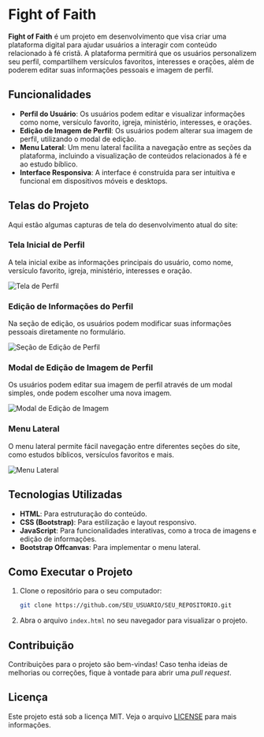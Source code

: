 # Fight of Faith

**Fight of Faith** é um projeto em desenvolvimento que visa criar uma plataforma digital para ajudar usuários a interagir com conteúdo relacionado à fé cristã. A plataforma permitirá que os usuários personalizem seu perfil, compartilhem versículos favoritos, interesses e orações, além de poderem editar suas informações pessoais e imagem de perfil.

## Funcionalidades

- **Perfil do Usuário**: Os usuários podem editar e visualizar informações como nome, versículo favorito, igreja, ministério, interesses, e orações.
- **Edição de Imagem de Perfil**: Os usuários podem alterar sua imagem de perfil, utilizando o modal de edição.
- **Menu Lateral**: Um menu lateral facilita a navegação entre as seções da plataforma, incluindo a visualização de conteúdos relacionados à fé e ao estudo bíblico.
- **Interface Responsiva**: A interface é construída para ser intuitiva e funcional em dispositivos móveis e desktops.

## Telas do Projeto

Aqui estão algumas capturas de tela do desenvolvimento atual do site:

### Tela Inicial de Perfil
A tela inicial exibe as informações principais do usuário, como nome, versículo favorito, igreja, ministério, interesses e oração.

![Tela de Perfil](https://i.postimg.cc/pdjZxHjV/1.png)

### Edição de Informações do Perfil
Na seção de edição, os usuários podem modificar suas informações pessoais diretamente no formulário.

![Seção de Edição de Perfil](https://i.postimg.cc/FH7pWcsL/2.png)

### Modal de Edição de Imagem de Perfil
Os usuários podem editar sua imagem de perfil através de um modal simples, onde podem escolher uma nova imagem.

![Modal de Edição de Imagem](https://i.postimg.cc/7YBXnXD4/3.png)

### Menu Lateral
O menu lateral permite fácil navegação entre diferentes seções do site, como estudos bíblicos, versículos favoritos e mais.

![Menu Lateral](https://i.postimg.cc/MpNDhTvr/4.png)

## Tecnologias Utilizadas

- **HTML**: Para estruturação do conteúdo.
- **CSS (Bootstrap)**: Para estilização e layout responsivo.
- **JavaScript**: Para funcionalidades interativas, como a troca de imagens e edição de informações.
- **Bootstrap Offcanvas**: Para implementar o menu lateral.

## Como Executar o Projeto

1. Clone o repositório para o seu computador:

    ```bash
    git clone https://github.com/SEU_USUARIO/SEU_REPOSITORIO.git
    ```

2. Abra o arquivo `index.html` no seu navegador para visualizar o projeto.

## Contribuição

Contribuições para o projeto são bem-vindas! Caso tenha ideias de melhorias ou correções, fique à vontade para abrir uma *pull request*.

## Licença

Este projeto está sob a licença MIT. Veja o arquivo [LICENSE](LICENSE) para mais informações.
